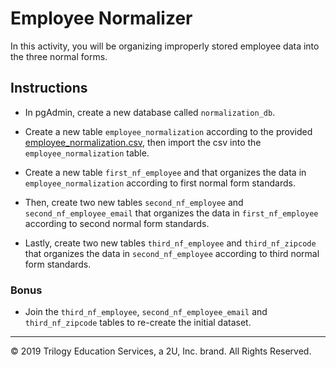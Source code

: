 # Employee Normalizer

In this activity, you will be organizing improperly stored employee data into the three normal forms.

## Instructions

* In pgAdmin, create a new database called `normalization_db`.

* Create a new table `employee_normalization` according to the provided [employee_normalization.csv](Resources/employee_normalization.csv), then import the csv into the `employee_normalization` table.

* Create a new table `first_nf_employee` and that organizes the data in `employee_normalization` according to first normal form standards.

* Then, create two new tables `second_nf_employee` and `second_nf_employee_email` that organizes the data in `first_nf_employee` according to second normal form standards.

* Lastly, create two new tables `third_nf_employee` and `third_nf_zipcode` that organizes the data in `second_nf_employee` according to third normal form standards.

### Bonus

* Join the `third_nf_employee`, `second_nf_employee_email` and `third_nf_zipcode` tables to re-create the initial dataset.

---

© 2019 Trilogy Education Services, a 2U, Inc. brand. All Rights Reserved.
